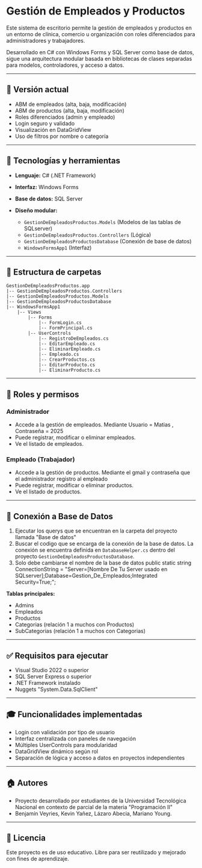 # Gestión de Empleados y Productos

Este sistema de escritorio permite la gestión de empleados y productos en un entorno de clínica, comercio u organización con roles diferenciados para administradores y trabajadores.

Desarrollado en C# con Windows Forms y SQL Server como base de datos, sigue una arquitectura modular basada en bibliotecas de clases separadas para modelos, controladores, y acceso a datos.

---

## 📅 Versión actual

* ABM de empleados (alta, baja, modificación)
* ABM de productos (alta, baja, modificación)
* Roles diferenciados (admin y empleado)
* Login seguro y validado
* Visualización en DataGridView
* Uso de filtros por nombre o categoría

---

## 🚀 Tecnologías y herramientas

* **Lenguaje:** C# (.NET Framework)
* **Interfaz:** Windows Forms
* **Base de datos:** SQL Server
* **Diseño modular:**

  * `GestionDeEmpleadosProductos.Models` (Modelos de las tablas de SQLserver)
  * `GestionDeEmpleadosProductos.Controllers` (Lógica)
  * `GestionDeEmpleadosProductosDatabase` (Conexión de base de datos)
  * `WindowsFormsApp1` (Interfaz)

---

## 📂 Estructura de carpetas

```
GestionDeEmpleadosProductos.app
|-- GestionDeEmpleadosProductos.Controllers
|-- GestionDeEmpleadosProductos.Models
|-- GestionDeEmpleadosProductosDatabase
|-- WindowsFormsApp1
    |-- Views
        |-- Forms
            |-- FormLogin.cs
            |-- FormPrincipal.cs
        |-- UserControls
            |-- RegistroDeEmpleados.cs
            |-- EditarEmpleado.cs
            |-- EliminarEmpleado.cs
            |-- Empleado.cs
            |-- CrearProductos.cs
            |-- EditarProducto.cs
            |-- EliminarProducto.cs
```

---

## 🔑 Roles y permisos

### Administrador

* Accede a la gestión de empleados.
Mediante Usuario = Matias , Contraseña = 2025
* Puede registrar, modificar o eliminar empleados.
* Ve el listado de empleados.

### Empleado (Trabajador)

* Accede a la gestión de productos.
Mediante el gmail y contraseña que el administrador registro al empleado
* Puede registrar, modificar o eliminar productos.
* Ve el listado de productos.

---

## 🔗 Conexión a Base de Datos
1) Ejecutar los querys que se encuentran en la carpeta del proyecto llamada "Base de datos"
2) Buscar el codigo que se encarga de la conexión de la base de datos.
   La conexión se encuentra definida en `DatabaseHelper.cs` dentro del proyecto `GestionDeEmpleadosProductosDatabase`.
3) Solo debe cambiarse el nombre de la base de datos
   public static string ConnectionString = "Server=[Nombre De Tu Server usado en SQLserver];Database=Gestion_De_Empleados;Integrated Security=True;";

**Tablas principales:**

* Admins
* Empleados
* Productos
* Categorias (relación 1 a muchos con Productos)
* SubCategorias (relación 1 a muchos con Categorias)

---

## ✅ Requisitos para ejecutar

* Visual Studio 2022 o superior
* SQL Server Express o superior
* .NET Framework instalado
* Nuggets "System.Data.SqlClient" 

---

## 🎓 Funcionalidades implementadas

* Login con validación por tipo de usuario
* Interfaz centralizada con paneles de navegación
* Múltiples UserControls para modularidad
* DataGridView dinámico según rol
* Separación de lógica y acceso a datos en proyectos independientes

---

## 🏠 Autores

* Proyecto desarrollado por estudiantes de la Universidad Tecnológica Nacional en contexto de parcial de la materia "Programación II"
* Benjamín Veyries, Kevin Yañez, Lázaro Abecia, Mariano Young.

---

## 📃 Licencia

Este proyecto es de uso educativo. Libre para ser reutilizado y mejorado con fines de aprendizaje.
